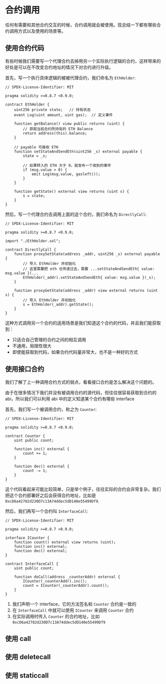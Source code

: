 # 合约调用

任何有需要和其他合约交互的时候，合约调用就会被使用。现总结一下都有哪些合约调用方式以及使用的场景等。

## 使用合约代码

有些时候我们需要写一个代理合约去掉用另一个实际执行逻辑的合约，这样带来的好处是可以在不改变合约地址的情况下对合约进行升级。

首先，写一个执行具体逻辑的被被代理合约，我们命名为 `EthHolder`:

```solidity
// SPDX-License-Identifier: MIT

pragma solidity >=0.8.7 <0.9.0;

contract EthHolder {
    uint256 private state;   // 持有状态
    event Log(uint amount, uint gas);  // 定义事件

    function getBalance() view public returns (uint) {
        // 获取当前合约所持有的 ETH Balance
        return address(this).balance;
    }

    // payable 可接收 ETH
    function setStateAndSendEth(uint256 _s) external payable {
        state = _s;

        // 如果转入的 ETH 大于 0，就发布一个收到的事件
        if (msg.value > 0) {
            emit Log(msg.value, gasleft());
        }
    }

    function getState() external view returns (uint s) {
        s = state;
    }
}
```

然后，写一个代理合约去调用上面的这个合约，我们命名为 `DirectlyCall`:

```solidity
// SPDX-License-Identifier: MIT

pragma solidity >=0.8.7 <0.9.0;

import "./EthHolder.sol";

contract DirectlyCall {
    function proxySetState(address _addr, uint256 _s) external payable {
        // 导入 EthHolder 并初始化
        // 这里需要把 eth 也传递过去，需要 ...setStateAndSendEth{ value: msg.value }(...
        EthHolder(_addr).setStateAndSendEth{ value: msg.value }(_s);
    }

    function proxyGetState(address _addr) view external returns (uint s) {
        // 导入 EthHolder 并初始化
        s = EthHolder(_addr).getState();
    }
}
```

这种方式调用另一个合约的适用场景是我们知道这个合约的代码，并且我们能获取到：

- 只适合自己管理的合约之间的相互调用
- 不通用，局限性很大
- 即使能获取到代码，如果合约代码量非常大，也不是一种好的方式

## 使用接口合约

我们了解了上一种调用合约方式的弱点，看看接口合约是怎么解决这个问题的。

由于在很多情况下我们并没有被调用合约的源代码，但往往很容易获取到合约的 abi，所以我们可以利用 abi 中的定义知道某个合约有哪些 interface

首先，我们写一个被调用合约，称之为 `Counter`:

```solidity
// SPDX-License-Identifier: MIT

pragma solidity >=0.8.7 <0.9.0;

contract Counter {
    uint public count;

    function inc() external {
        count += 1;
    }

    function dec() external {
        count -= 1;
    }
}
```

这个代码看起来可能比较简单，只是举个例子，往往实际的合约会非常复杂。我们把这个合约部署好之后会获得合约地址，比如是 `0xcD6a42782d230D7c13A74ddec5dD140e55499Df9`.

然后，我们再写一个合约叫 `InterfaceCall`:

```solidity
// SPDX-License-Identifier: MIT

pragma solidity >=0.8.7 <0.9.0;

interface ICounter {
    function count() external view returns (uint);
    function inc() external;
    function dec() external;
}

contract InterfaceCall {
    uint public count;

    function doCall(address _counterAddr) external {
        ICounter(_counterAddr).inc();
        count = ICounter(_counterAddr).count();
    }
}
```

1. 我们声明一个 interface，它的方法签名和 `Counter` 合约是一致的
2. 在 `InterfaceCall` 中就可以使用 `ICounter` 来调用 `Counter` 合约
3. 在实际调用时传入 `Counter` 的合约地址，比如 `0xcD6a42782d230D7c13A74ddec5dD140e55499Df9`

## 使用 call



## 使用 deletecall

## 使用 staticcall

 
